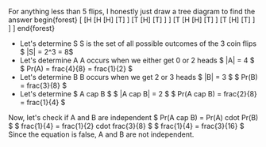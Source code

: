 For anything less than 5 flips, I honestly just draw a tree diagram to find the answer 
begin{forest}
[
[H
[H
[H]
[T]
]
[T
[H]
[T]
]
]
[T
[H
[H]
[T]
]
[T
[H]
[T]
]
]
]
end{forest}
<ul>
<li> Let's determine S 
S is the set of all possible outcomes of the 3 coin flips 
$ |S| = 2^3 = 8$
	<li> Let's determine A 
	      A occurs when we either get 0 or 2 heads 
	      $ |A| = 4 $ 
	      $ Pr(A) = frac{4}{8} = frac{1}{2} $
	<li> Let's determine B 
	      B occurs when we get 2 or 3 heads 
	      $ |B| = 3 $ 
	      $ Pr(B) = frac{3}{8} $
	<li> Let's determine $ A cap B $ 
	      $ |A cap B| = 2 $ 
	      $ Pr(A cap B) = frac{2}{8} = frac{1}{4} $
</ul>
Now, let's check if A and B are independent 
$ Pr(A cap B) = Pr(A) cdot Pr(B) $ 
$ frac{1}{4} = frac{1}{2} cdot frac{3}{8} $ 
$ frac{1}{4} = frac{3}{16} $ 
Since the equation is false, A and B are not independent.
